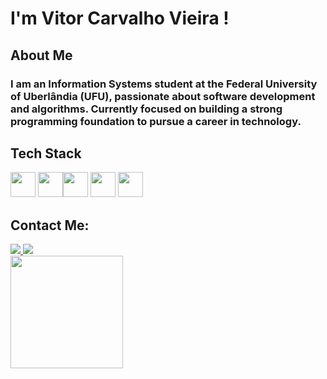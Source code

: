# I'm Vitor Carvalho Vieira ! 
## About Me




### I am an Information Systems student at the Federal University of Uberlândia (UFU), passionate about software development and algorithms. Currently focused on building a strong programming foundation to pursue a career in technology.



## Tech Stack 
<img loading="lazy" src="https://cdn.jsdelivr.net/gh/devicons/devicon/icons/git/git-original.svg" width="40" height="40"/> <img src="https://cdn.jsdelivr.net/gh/devicons/devicon@latest/icons/javascript/javascript-original.svg" width="40" height="40" /><img src="https://cdn.jsdelivr.net/gh/devicons/devicon@latest/icons/html5/html5-original.svg" width="40" height="40"/>
<img src="https://cdn.jsdelivr.net/gh/devicons/devicon@latest/icons/css3/css3-original.svg" width="40" height="40"/> <img src="https://cdn.jsdelivr.net/gh/devicons/devicon@latest/icons/cplusplus/cplusplus-original.svg" width="40" height="40"/>

## Contact Me:



<a href="https://www.linkedin.com/in/vitor-vieira-67218a356/" target="_blank">
  <img loading="lazy" src="https://img.shields.io/badge/-LinkedIn-%230077B5?style=for-the-badge&logo=linkedin&logoColor=white">
</a>

<a href="mailto:vieira.vitor28@gmail.com">
  <img loading="lazy" src="https://img.shields.io/badge/Gmail-D14836?style=for-the-badge&logo=gmail&logoColor=white">
</a>


</div>       




<div>
<a href="https://github.com/VitorVieira28">
<img loading="lazy" height="180em" src="https://github-readme-stats.vercel.app/api/top-langs/?username=VitorVieira28&layout=compact&langs_count=7&theme=dark"/>

</div>


<!--
**VitorVieira28/VitorVieira28** is a ✨ _special_ ✨ repository because its `README.md` (this file) appears on your GitHub profile.

Here are some ideas to get you started:

- 🔭 I’m currently working on ...
- 🌱 I’m currently learning ...
- 👯 I’m looking to collaborate on ...
- 🤔 I’m looking for help with ...
- 💬 Ask me about ...
- 📫 How to reach me: ...
- 😄 Pronouns: ...
- ⚡ Fun fact: ...
-->
